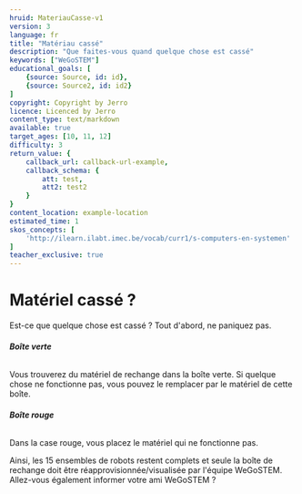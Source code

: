 ```yaml
---
hruid: MateriauCasse-v1
version: 3
language: fr
title: "Matériau cassé"
description: "Que faites-vous quand quelque chose est cassé"
keywords: ["WeGoSTEM"]
educational_goals: [
    {source: Source, id: id}, 
    {source: Source2, id: id2}
]
copyright: Copyright by Jerro
licence: Licenced by Jerro
content_type: text/markdown
available: true
target_ages: [10, 11, 12]
difficulty: 3
return_value: {
    callback_url: callback-url-example,
    callback_schema: {
        att: test,
        att2: test2
    }
}
content_location: example-location
estimated_time: 1
skos_concepts: [
    'http://ilearn.ilabt.imec.be/vocab/curr1/s-computers-en-systemen'
]
teacher_exclusive: true
---
```

# Matériel cassé ?

Est-ce que quelque chose est cassé ? Tout d'abord, ne paniquez pas.

###### **Boîte verte**
Vous trouverez du matériel de rechange dans la boîte verte. Si quelque chose ne fonctionne pas, vous pouvez le remplacer par le matériel de cette boîte.

###### **Boîte rouge**
Dans la case rouge, vous placez le matériel qui ne fonctionne pas.

Ainsi, les 15 ensembles de robots restent complets et seule la boîte de rechange doit être réapprovisionnée/visualisée par l'équipe WeGoSTEM. Allez-vous également informer votre ami WeGoSTEM ?